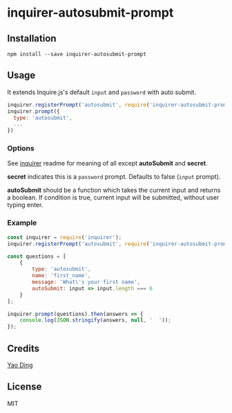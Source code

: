 # inquirer-autosubmit-prompt

## Installation

```
npm install --save inquirer-autosubmit-prompt
```

## Usage

It extends Inquire.js's default `input` and `password` with auto submit.

```javascript
inquirer.registerPrompt('autosubmit', require('inquirer-autosubmit-prompt'));
inquirer.prompt({
  type: 'autosubmit',
  ...
})
```

### Options

See [inquirer](https://github.com/SBoudrias/Inquirer.js) readme for meaning of all except **autoSubmit** and **secret**.

**secret** indicates this is a `password` prompt. Defaults to false (`input` prompt).

**autoSubmit** should be a function which takes the current input and returns a boolean. If condition is true, current input will be submitted, without user typing enter.

### Example

```javascript
const inquirer = require('inquirer');
inquirer.registerPrompt('autosubmit', require('inquirer-autosubmit-prompt'));

const questions = [
	{
		type: 'autosubmit',
		name: 'first_name',
		message: 'What\'s your first name',
		autoSubmit: input => input.length === 6
	}
];

inquirer.prompt(questions).then(answers => {
	console.log(JSON.stringify(answers, null, '  '));
});

```

## Credits
[Yao Ding](https://github.com/yaodingyd/)

## License
MIT
